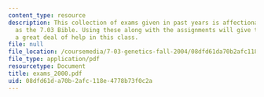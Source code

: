 ```yaml
---
content_type: resource
description: This collection of exams given in past years is affectionately known
  as the 7.03 Bible. Using these along with the assignments will give the student
  a great deal of help in this class.
file: null
file_location: /coursemedia/7-03-genetics-fall-2004/08dfd61da70b2afc118e4778b73f0c2a_exams_2000.pdf
file_type: application/pdf
resourcetype: Document
title: exams_2000.pdf
uid: 08dfd61d-a70b-2afc-118e-4778b73f0c2a
---
```

